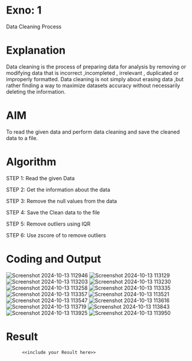 # Exno: 1
Data Cleaning Process

# Explanation
Data cleaning is the process of preparing data for analysis by removing or modifying data that is incorrect ,incompleted , irrelevant , duplicated or improperly formatted. Data cleaning is not simply about erasing data ,but rather finding a way to maximize datasets accuracy without necessarily deleting the information.

# AIM 
To read the given data and perform data cleaning and save the cleaned data to a file.

# Algorithm
STEP 1: Read the given Data

STEP 2: Get the information about the data

STEP 3: Remove the null values from the data

STEP 4: Save the Clean data to the file

STEP 5: Remove outliers using IQR

STEP 6: Use zscore of to remove outliers
# Coding and Output
![Screenshot 2024-10-13 112946](https://github.com/user-attachments/assets/dc026a6f-97ff-4d7c-bd2f-ff7ecb07eafe)
![Screenshot 2024-10-13 113129](https://github.com/user-attachments/assets/5e6d5654-b386-4957-b740-41f13e5df151)
![Screenshot 2024-10-13 113203](https://github.com/user-attachments/assets/bc5580cb-fd56-46f9-9c19-1236e85acbf6)
![Screenshot 2024-10-13 113230](https://github.com/user-attachments/assets/4fbd97a6-6b22-45f0-a397-f92618b35258)
![Screenshot 2024-10-13 113258](https://github.com/user-attachments/assets/3e1f36f4-a337-4a88-ab21-fc4df8972db0)
![Screenshot 2024-10-13 113335](https://github.com/user-attachments/assets/9db2b491-37b7-4d15-aa31-bf89dc4e2533)
![Screenshot 2024-10-13 113357](https://github.com/user-attachments/assets/bcb9aff5-68ff-4106-8abd-eae099234ef2)
![Screenshot 2024-10-13 113521](https://github.com/user-attachments/assets/ccceab01-571e-44ae-931f-1d3ce7ff17d7)
![Screenshot 2024-10-13 113547](https://github.com/user-attachments/assets/efbee973-3b53-4155-80f4-e4819729c024)
![Screenshot 2024-10-13 113616](https://github.com/user-attachments/assets/7eba817d-8f29-4be2-843d-2c2fe6029f87)
![Screenshot 2024-10-13 113719](https://github.com/user-attachments/assets/607aaf3d-43fe-4571-a724-dfc81038b5dc)
![Screenshot 2024-10-13 113843](https://github.com/user-attachments/assets/9867b16e-72d2-41df-8588-4b90a5272de2)
![Screenshot 2024-10-13 113925](https://github.com/user-attachments/assets/bddbd0cc-f8f4-41f4-b685-c3b4fc0b9ee5)
![Screenshot 2024-10-13 113950](https://github.com/user-attachments/assets/09adf2b2-191b-40b2-8d7d-8d6d934a069e)




# Result
          <<include your Result here>>
